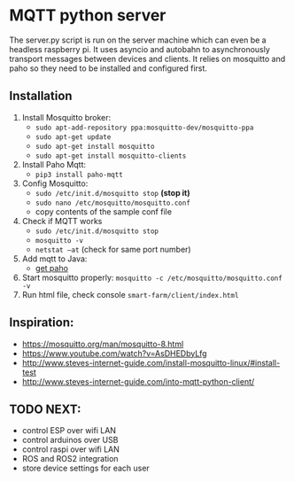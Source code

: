 # MQTT python server

The server.py script is run on the server machine which can even be a headless raspberry pi. It uses asyncio and autobahn to asynchronously transport messages between devices and clients. It relies on mosquitto and paho so they need to be installed and configured first.

## Installation

1. Install Mosquitto broker:
   - ```sudo apt-add-repository ppa:mosquitto-dev/mosquitto-ppa```
   - ```sudo apt-get update```
   - ```sudo apt-get install mosquitto```
   - ```sudo apt-get install mosquitto-clients```
2. Install Paho Mqtt:
   - ```pip3 install paho-mqtt```
3. Config Mosquitto:
   - ```sudo /etc/init.d/mosquitto stop```  __(stop it)__
   - ```sudo nano /etc/mosquitto/mosquitto.conf```
   - copy contents of the sample conf file 
4. Check if MQTT works
   - ```sudo /etc/init.d/mosquitto stop```
   - ```mosquitto -v```
   - ```netstat –at```  (check for same port number)
5. Add mqtt to Java:
   - [get paho](https://www.eclipse.org/paho/)
6. Start mosquitto properly:            ```mosquitto -c /etc/mosquitto/mosquitto.conf -v```
7. Run html file, check console         ```smart-farm/client/index.html```



## Inspiration:

  - https://mosquitto.org/man/mosquitto-8.html
  - https://www.youtube.com/watch?v=AsDHEDbyLfg
  - http://www.steves-internet-guide.com/install-mosquitto-linux/#install-test
  - http://www.steves-internet-guide.com/into-mqtt-python-client/



## TODO NEXT:

- control ESP over wifi LAN
- control arduinos over USB
- control raspi over wifi LAN
- ROS and ROS2 integration
- store device settings for each user